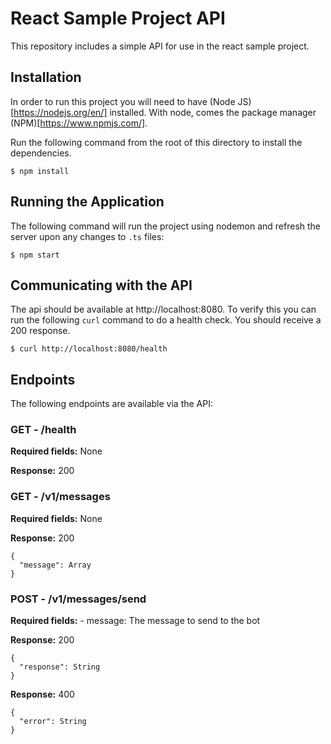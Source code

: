 # React Sample Project API

This repository includes a simple API for use in the react sample project.

## Installation

In order to run this project you will need to have (Node JS)[https://nodejs.org/en/] installed.  With node, comes the package manager (NPM)[https://www.npmjs.com/].

Run the following command from the root of this directory to install the dependencies.

```
$ npm install
```

## Running the Application

The following command will run the project using nodemon and refresh the server upon any changes to `.ts` files:

```
$ npm start
```

## Communicating with the API

The api should be available at http://localhost:8080.  To verify this you can run the following `curl` command to do a health check.  You should receive a 200 response.

```
$ curl http://localhost:8080/health
```

## Endpoints

The following endpoints are available via the API:

### GET - /health
**Required fields:** None

**Response:** 200

### GET - /v1/messages
**Required fields:** None

**Response:** 200

```
{
  "message": Array
}
```

### POST - /v1/messages/send
**Required fields:**
	- message: The message to send to the bot

**Response:** 200

```
{
  "response": String
}
```

**Response:** 400

```
{
  "error": String
}
```
